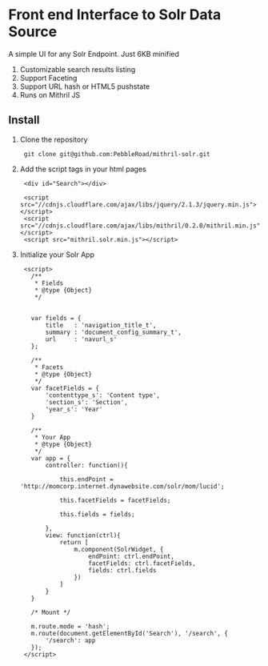 # Front end Interface to Solr Data Source

A simple UI for any Solr Endpoint. Just 6KB minified

1. Customizable search results listing
2. Support Faceting
3. Support URL hash or HTML5 pushstate
4. Runs on Mithril JS


## Install

1. Clone the repository
    
        git clone git@github.com:PebbleRoad/mithril-solr.git
   
2. Add the script tags in your html pages

        <div id="Search"></div>
        
        <script src="//cdnjs.cloudflare.com/ajax/libs/jquery/2.1.3/jquery.min.js"></script>
        <script src="//cdnjs.cloudflare.com/ajax/libs/mithril/0.2.0/mithril.min.js"></script>
        <script src="mithril.solr.min.js"></script>

3. Initialize your Solr App

        <script>
          /**
           * Fields
           * @type {Object}
           */
          
          
          var fields = {
              title   : 'navigation_title_t',
              summary : 'document_config_summary_t',
              url     : 'navurl_s'
          };
          
          /**
           * Facets
           * @type {Object}
           */
          var facetFields = {
              'contenttype_s': 'Content type',
              'section_s': 'Section',
              'year_s': 'Year'
          }

          /**
           * Your App
           * @type {Object}
           */
          var app = {
              controller: function(){
          
                  this.endPoint = 'http://momcorp.internet.dynawebsite.com/solr/mom/lucid';
          
                  this.facetFields = facetFields;
          
                  this.fields = fields;
          
              },
              view: function(ctrl){
                  return [
                      m.component(SolrWidget, {                            
                          endPoint: ctrl.endPoint,
                          facetFields: ctrl.facetFields,
                          fields: ctrl.fields
                      })
                  ]
              }
          }
          
          /* Mount */
          
          m.route.mode = 'hash';
          m.route(document.getElementById('Search'), '/search', {
              '/search': app
          });
        </script>
